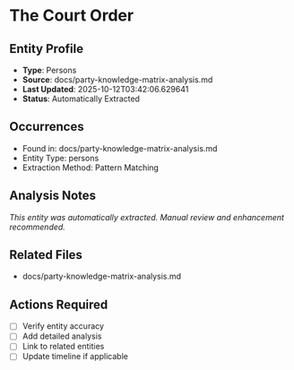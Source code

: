 # The Court Order

## Entity Profile
- **Type**: Persons
- **Source**: docs/party-knowledge-matrix-analysis.md
- **Last Updated**: 2025-10-12T03:42:06.629641
- **Status**: Automatically Extracted

## Occurrences
- Found in: docs/party-knowledge-matrix-analysis.md
- Entity Type: persons
- Extraction Method: Pattern Matching

## Analysis Notes
*This entity was automatically extracted. Manual review and enhancement recommended.*

## Related Files
- docs/party-knowledge-matrix-analysis.md

## Actions Required
- [ ] Verify entity accuracy
- [ ] Add detailed analysis
- [ ] Link to related entities
- [ ] Update timeline if applicable
